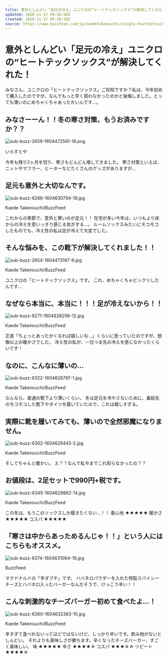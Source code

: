 ```yaml
---
title: 意外としんどい「足元の冷え」ユニクロの“ヒートテックソックス”が解決してくれた！
updated: 2020-11-17 09:28:50Z
created: 2020-11-17 09:28:50Z
source: https://www.buzzfeed.com/jp/kaedetakenouchi/uniqlo-heattechsocks
---
```


# 意外としんどい「足元の冷え」ユニクロの“ヒートテックソックス”が解決してくれた！

みなさん、ユニクロの「ヒートテックソックス」ご存知ですか？私は、今年初めて購入したのですが、なんでもっと早く買わなかったのかと後悔しました。とっても薄いのにめちゃくちゃあったかいんです…。

##  みなさーーん！！冬の寒さ対策、もうお済みですか？？

![sub-buzz-2659-1604472561-18.png](../_resources/sub-buzz-2659-1604472561-18.png)

いらすとや

今年も残り2ヶ月を切り、寒さもどんどん増してきました。
寒さ対策といえば、ニットやマフラー、ヒーターなどたくさんのグッズがありますが…

##  足元も意外と大切なんです。

![sub-buzz-6266-1604630794-19.jpg](../_resources/sub-buzz-6266-1604630794-19.jpg)

Kaede Takenouchi/BuzzFeed

これからの季節で、意外と寒いのが足元！！
在宅が多い今年は、いつもより床からの冷えを思いっきり感じる気がする…。
ルームソックスみたいにモコモコしたものでも、冷え性の私は足が冷えて大変でした。

##  そんな悩みを、この靴下が解決してくれました！！

![sub-buzz-2654-1604473197-9.jpg](../_resources/sub-buzz-2654-1604473197-9.jpg)

Kaede Takenouchi/BuzzFeed

ユニクロの「ヒートテックソックス」です。
これ、めちゃくちゃビックリしたんです…

##  なぜなら本当に、本当に！！！足が冷えないから！！

![sub-buzz-6271-1604628298-12.jpg](../_resources/sub-buzz-6271-1604628298-12.jpg)

Kaede Takenouchi/BuzzFeed

正直「ちょっとあったかくなれば嬉しいな…」くらいに思っていたのですが、想像以上の暖かさでした。
冷え性の私が、一日つま先の冷えを感じなかったくらいです！

##  なのに、こんなに薄いの…

![sub-buzz-6322-1604628797-1.jpg](../_resources/sub-buzz-6322-1604628797-1.jpg)

Kaede Takenouchi/BuzzFeed

なんなら、普通の靴下より薄いくらい。
冬は足元を冷やさないために、裏起毛のモコモコした靴下やタイツを履いていたので、これは嬉しすぎる。

##  実際に靴を履いてみても、薄いので全然邪魔になりません。

![sub-buzz-6302-1604629445-2.jpg](../_resources/sub-buzz-6302-1604629445-2.jpg)

Kaede Takenouchi/BuzzFeed

そしてちゃんと暖かい。
え？？なんで私今までこれ知らなかったの？？

##  お値段は、2足セットで990円+税です。

![sub-buzz-6345-1604629862-14.jpg](../_resources/sub-buzz-6345-1604629862-14.jpg)

Kaede Takenouchi/BuzzFeed

この冬は、もうこのソックスしか履きたくない…！！
着心地 ★★★★★
暖かさ★★★★★
コスパ ★★★★★

##  「寒さは中からあっためるんじゃ！！」という人にはこちらもオススメ。

![sub-buzz-6374-1604631064-19.jpg](../_resources/sub-buzz-6374-1604631064-19.jpg)

BuzzFeed

マクドナルドの「辛ダブチ」です。
ハバネロパウダーを入れた特製スパイシーチーズとハバネロ入ったバーガーなんだそうで、けっこう辛い！！

##  こんな刺激的なチーズバーガー初めて食べたよ…！

![sub-buzz-6360-1604632383-10.jpg](../_resources/sub-buzz-6360-1604632383-10.jpg)

Kaede Takenouchi/BuzzFeed

辛すぎて食べれないってほどではないけど、しっかり辛いです。飲み物がないとしんどい。
それよりも美味しさが勝ちます。辛くなったチーズバーガー、すごく美味しい。
味 ★★★★★
辛さ ★★★★☆
コスパ ★★★☆☆
リピート ★★★★☆